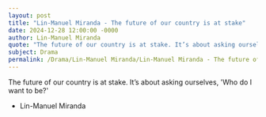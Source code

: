 ```yaml
---
layout: post
title: "Lin-Manuel Miranda - The future of our country is at stake"
date: 2024-12-28 12:00:00 -0000
author: Lin-Manuel Miranda
quote: "The future of our country is at stake. It’s about asking ourselves, 'Who do I want to be?'"
subject: Drama
permalink: /Drama/Lin-Manuel Miranda/Lin-Manuel Miranda - The future of our country is at stake
---
```


The future of our country is at stake. It’s about asking ourselves, 'Who do I want to be?'

- Lin-Manuel Miranda

